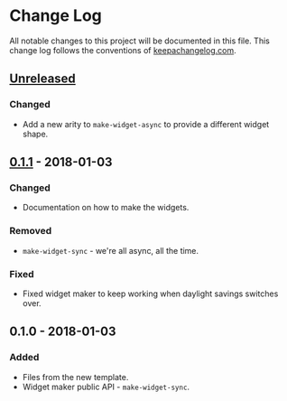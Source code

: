 # Change Log
All notable changes to this project will be documented in this file. This change log follows the conventions of [keepachangelog.com](http://keepachangelog.com/).

## [Unreleased]
### Changed
- Add a new arity to `make-widget-async` to provide a different widget shape.

## [0.1.1] - 2018-01-03
### Changed
- Documentation on how to make the widgets.

### Removed
- `make-widget-sync` - we're all async, all the time.

### Fixed
- Fixed widget maker to keep working when daylight savings switches over.

## 0.1.0 - 2018-01-03
### Added
- Files from the new template.
- Widget maker public API - `make-widget-sync`.

[Unreleased]: https://github.com/your-name/tic-tac-toe/compare/0.1.1...HEAD
[0.1.1]: https://github.com/your-name/tic-tac-toe/compare/0.1.0...0.1.1
